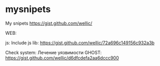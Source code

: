# mysnipets
Му snipets https://gist.github.com/wellic/

WEB:

js:
Include js lib: https://gist.github.com/wellic/72a696c149156c932a3b

Check system:
Лечение уязвимости GHOST: https://gist.github.com/wellic/d6dfcdefa2aa6dccc900
